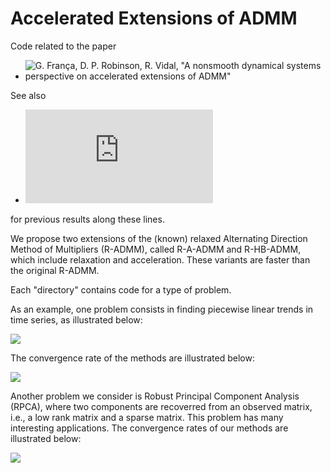 # Accelerated Extensions of ADMM

Code related to the paper

* ![G. França, D. P. Robinson, R. Vidal, "A nonsmooth dynamical systems perspective on accelerated extensions of ADMM"](https://arxiv.org/abs/1808.04048)

See also 

* ![G. França, D. P. Robinsons, R. Vidal, "ADMM and accelerated ADMM as continuous dynamical systems," ICML (2018)](https://proceedings.mlr.press/v80/franca18a.html) 

for previous results along these lines.

We propose two extensions of the (known) relaxed Alternating Direction Method of Multipliers (R-ADMM), called R-A-ADMM and R-HB-ADMM, which include relaxation and acceleration. These variants are faster than the original R-ADMM.

Each "directory" contains code for a type of problem.

As an example, one problem consists in finding piecewise linear trends in time series, as illustrated below: 

![](https://github.com/guisf/accelerated_ADMM/blob/main/figs/l1trending.png)

The convergence rate of the methods are illustrated below:

![](https://github.com/guisf/accelerated_ADMM/blob/main/figs/l1trend_alpha.png)

Another problem we consider is Robust Principal Component Analysis (RPCA), where two components are recoverred from
an observed matrix, i.e., a low rank matrix and a sparse matrix. This problem has many interesting applications.
The convergence rates of our methods are illustrated below:

![](https://github.com/guisf/accelerated_ADMM/blob/main/figs/rpca1.png)
